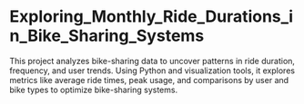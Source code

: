 # Exploring_Monthly_Ride_Durations_in_Bike_Sharing_Systems
This project analyzes bike-sharing data to uncover patterns in ride duration, frequency, and user trends. Using Python and visualization tools, it explores metrics like average ride times, peak usage, and comparisons by user and bike types to optimize bike-sharing systems.
